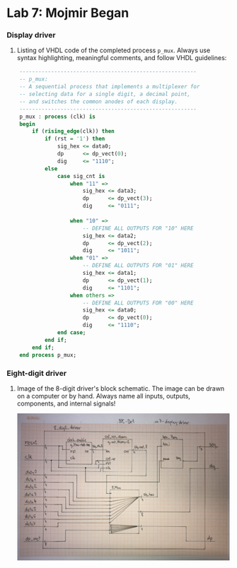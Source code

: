 # Lab 7: Mojmir Began

### Display driver

1. Listing of VHDL code of the completed process `p_mux`. Always use syntax highlighting, meaningful comments, and follow VHDL guidelines:

```vhdl
    --------------------------------------------------------
    -- p_mux:
    -- A sequential process that implements a multiplexer for
    -- selecting data for a single digit, a decimal point,
    -- and switches the common anodes of each display.
    --------------------------------------------------------
    p_mux : process (clk) is
    begin
        if (rising_edge(clk)) then
            if (rst = '1') then
                sig_hex <= data0;
                dp      <= dp_vect(0);
                dig     <= "1110";
            else
                case sig_cnt is
                    when "11" =>
                        sig_hex <= data3;
                        dp      <= dp_vect(3);
                        dig     <= "0111";

                    when "10" =>
                        -- DEFINE ALL OUTPUTS FOR "10" HERE
                        sig_hex <= data2;
                        dp      <= dp_vect(2);
                        dig     <= "1011";
                    when "01" =>
                        -- DEFINE ALL OUTPUTS FOR "01" HERE
                        sig_hex <= data1;
                        dp      <= dp_vect(1);
                        dig     <= "1101";
                    when others =>
                        -- DEFINE ALL OUTPUTS FOR "00" HERE
                        sig_hex <= data0;
                        dp      <= dp_vect(0);
                        dig     <= "1110";
                end case;
            end if;
        end if;
    end process p_mux;
```

### Eight-digit driver

1. Image of the 8-digit driver's block schematic. The image can be drawn on a computer or by hand. Always name all inputs, outputs, components, and internal signals!

   ![schema](images/schema0.jpg)
